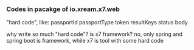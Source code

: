 ### Codes in pacakge of io.xream.x7.web

"hard code", like:
    passportId
    passportType
    token
    resultKeys
    status
    body
    
why write so much "hard code"?
is x7 framework? 
no, only spring and spring boot is framework, 
while x7 is tool with some hard code